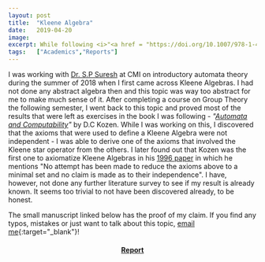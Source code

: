 ```yaml
---
layout: post
title:  "Kleene Algebra"
date:   2019-04-20
image:  
excerpt: While following <i>"<a href = "https://doi.org/10.1007/978-1-4612-1844-9_10">Automata and Computability</a>"</i> by D.C Kozen during my first summer internship at CMI, I came across a supplementary lecture on Kleene Algebras. When I came back to it a semester later, I discovered that the number of axioms required to define this algebra can be reduced by one.
tags:   ["Academics","Reports"]
---
```


I was working with [Dr. S.P Suresh](https://www.cmi.ac.in/~spsuresh/) at CMI on introductory automata theory during the summer of 2018 when I first came across Kleene Algebras. I had not done any abstract algebra then and this topic was way too abstract for me to make much sense of it. After completing a course on Group Theory the following semester, I went back to this topic and proved most of the results that were left as exercises in the book I was following - *"[Automata and Computability](https://doi.org/10.1007/978-1-4612-1844-9_10)"* by D.C Kozen. While I was working on this, I discovered that the axioms that were used to define a Kleene Algebra were not independent - I was able to derive one of the axioms that involved the Kleene star operator from the others. I later found out that Kozen was the first one to axiomatize Kleene Algebras in his [1996 paper](https://doi.org/10.1006/inco.1994.1037) in which he mentions "No attempt has been made to reduce the axioms above to a minimal set and no claim is made as to their independence". I have, however, not done any further literature survey to see if my result is already known. It seems too trivial to not have been discovered already, to be honest. 

The small manuscript linked below has the proof of my claim. If you find any typos, mistakes or just  want to talk about this topic, [email me](mailto:kprahlad.narasimhan@niser.ac.in){:target="_blank"}!

#### <center><a href = "{{site.baseurl}}/documents/Reducing the Number of Axioms Required to Define a Kleene Algebra.pdf" download> Report </a></center>